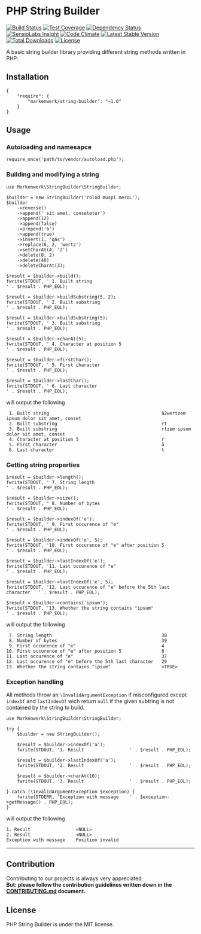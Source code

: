 # PHP String Builder

[![Build Status](https://travis-ci.org/markenwerk/php-string-builder.svg?branch=master)](https://travis-ci.org/markenwerk/php-string-builder)
[![Test Coverage](https://codeclimate.com/github/markenwerk/php-string-builder/badges/coverage.svg)](https://codeclimate.com/github/markenwerk/php-string-builder/coverage)
[![Dependency Status](https://www.versioneye.com/user/projects/57aa33adf27cc20050102f0e/badge.svg)](https://www.versioneye.com/user/projects/57aa33adf27cc20050102f0e)
[![SensioLabs Insight](https://img.shields.io/sensiolabs/i/ec36917d-baa1-482c-8916-41e2a2c48d5c.svg)](https://insight.sensiolabs.com/projects/ec36917d-baa1-482c-8916-41e2a2c48d5c)
[![Code Climate](https://codeclimate.com/github/markenwerk/php-string-builder/badges/gpa.svg)](https://codeclimate.com/github/markenwerk/php-string-builder)
[![Latest Stable Version](https://poser.pugx.org/markenwerk/string-builder/v/stable)](https://packagist.org/packages/markenwerk/string-builder)
[![Total Downloads](https://poser.pugx.org/markenwerk/string-builder/downloads)](https://packagist.org/packages/markenwerk/string-builder)
[![License](https://poser.pugx.org/markenwerk/string-builder/license)](https://packagist.org/packages/markenwerk/string-builder)

A basic string builder library providing different string methods written in PHP.

## Installation

```{json}
{
   	"require": {
        "markenwerk/string-builder": "~1.0"
    }
}
```

## Usage

### Autoloading and namesapce

```{php}  
require_once('path/to/vendor/autoload.php');
```

### Building and modifying a string

```{php}
use Markenwerk\StringBuilder\StringBuilder;

$builder = new StringBuilder('rolod muspi meroL');
$builder
	->reverse()
	->append(' sit amet, consetetur')
	->append(12)
	->append(false)
	->prepend('b')
	->append(true)
	->insert(1, 'qäs')
	->replace(6, 2, 'wertz')
	->setCharAt(4, '2')
	->delete(0, 2)
	->delete(40)
	->deleteCharAt(3);

$result = $builder->build();
fwrite(STDOUT, ' 1. Built string                                          ' . $result . PHP_EOL);

$result = $builder->buildSubstring(5, 2);
fwrite(STDOUT, ' 2. Built substring                                       ' . $result . PHP_EOL);

$result = $builder->buildSubstring(5);
fwrite(STDOUT, ' 3. Built substring                                       ' . $result . PHP_EOL);

$result = $builder->charAt(5);
fwrite(STDOUT, ' 4. Character at position 5                               ' . $result . PHP_EOL);

$result = $builder->firstChar();
fwrite(STDOUT, ' 5. First character                                       ' . $result . PHP_EOL);

$result = $builder->lastChar();
fwrite(STDOUT, ' 6. Last character                                        ' . $result . PHP_EOL);
```

will output the following

```{txt}
 1. Built string                                          ä2wertzem ipsum dolor sit amet, conset
 2. Built substring                                       rt
 3. Built substring                                       rtzem ipsum dolor sit amet, conset
 4. Character at position 5                               r
 5. First character                                       ä
 6. Last character                                        t
```

### Getting string properties

```{php}
$result = $builder->length();
fwrite(STDOUT, ' 7. String length                                         ' . $result . PHP_EOL);

$result = $builder->size();
fwrite(STDOUT, ' 8. Number of bytes                                       ' . $result . PHP_EOL);

$result = $builder->indexOf('e');
fwrite(STDOUT, ' 9. First occurence of "e"                                ' . $result . PHP_EOL);

$result = $builder->indexOf('e', 5);
fwrite(STDOUT, '10. First occurence of "e" after position 5               ' . $result . PHP_EOL);

$result = $builder->lastIndexOf('e');
fwrite(STDOUT, '11. Last occurence of "e"                                 ' . $result . PHP_EOL);

$result = $builder->lastIndexOf('e', 5);
fwrite(STDOUT, '12. Last occurence of "e" before the 5th last character   ' . $result . PHP_EOL);

$result = $builder->contains('ipsum');
fwrite(STDOUT, '13. Whether the string contains "ipsum"                   ' . $result . PHP_EOL);
```

will output the following

```{txt}
 7. String length                                         38
 8. Number of bytes                                       39
 9. First occurence of "e"                                4
10. First occurence of "e" after position 5               8
11. Last occurence of "e"                                 37
12. Last occurence of "e" before the 5th last character   29
13. Whether the string contains "ipsum"                   <TRUE>
```

### Exception handling

All methods throw an `\InvalidArgumentException` if misconfigured except `indexOf` and `lastIndexOf` wich return `null` if the given subtring is not contained by the string to build.

```{php}
use Markenwerk\StringBuilder\StringBuilder;

try {
	$builder = new StringBuilder();

	$result = $builder->indexOf('a');
	fwrite(STDOUT, '1. Result                 ' . $result . PHP_EOL);

	$result = $builder->lastIndexOf('a');
	fwrite(STDOUT, '2. Result                 ' . $result . PHP_EOL);

	$result = $builder->charAt(10);
	fwrite(STDOUT, '3. Result                 ' . $result . PHP_EOL);

} catch (\InvalidArgumentException $exception) {
	fwrite(STDERR, 'Exception with message    ' . $exception->getMessage() . PHP_EOL);
}
```

will output the following

```{txt}
1. Result                 <NULL>
2. Result                 <NULL>
Exception with message    Position invalid
```

---

## Contribution

Contributing to our projects is always very appreciated.  
**But: please follow the contribution guidelines written down in the [CONTRIBUTING.md](https://github.com/markenwerk/php-string-builder/blob/master/CONTRIBUTING.md) document.**

## License

PHP String Builder is under the MIT license.
